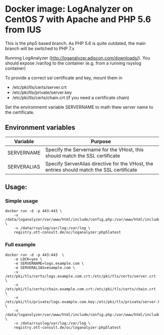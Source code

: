 # Docker image: LogAnalyzer on CentOS 7 with Apache and PHP 5.6 from IUS

This is the php5 based branch. As PHP 5.6 is quite outdated, the main branch
will be switched to PHP 7.x

Running LogAnalyzer (http://loganalyzer.adiscon.com/downloads/). You should expose /var/log to
the container (e.g. from a running rsyslog container)

To provide a correct ssl certificate and key, mount them in
* /etc/pki/tls/certs/server.crt
* /etc/pki/tls/private/server.key
* /etc/pki/tls/certs/chain.crt (if you need a certificate chain)

Set the enviromnemt variable SERVERNAME to math thew server name to the certificate.

## Environment variables

| Variable   | Purpose                                                                                   |
|------------|-------------------------------------------------------------------------------------------|
| SERVERNAME | Specify the Servername for the VHost, this should match the SSL certificate               | 
| SERVERALIAS| Specify ServerAlias directive for the VHost, the entries should match the SSL certificate |

## Usage:
### Simple usage
```
docker run -d -p 443:443 \
    -v /data/loganalyzer/var/www/html/include/config.php:/var/www/html/include/config.php \
    -v /data/rsyslog/var/log:/var/log \
    registry.ott-consult.de/oc/loganalyzer:php5latest
```
### Full example
```
docker run -d -p 443:443  \
    -e LOCK=yes \
    -e SERVERNAME=logs.example.com \
    -e SERVERALIAS=example.com \
    -v /etc/pki/tls/certs/logs.example.com.crt:/etc/pki/tls/certs/server.crt \
    -v /etc/pki/tls/certs/chain.example.com.crt:/etc/pki/tls/certs/chain.crt \
    -v /etc/pki/tls/private/logs.example.com.key:/etc/pki/tls/private/server.key \
    -v /data/loganalyzer/var/www/html/include/config.php:/var/www/html/include/config.php \
    -v /data/rsyslog/var/log:/var/log \
    registry.ott-consult.de/oc/loganalyzer:php5latest
```
